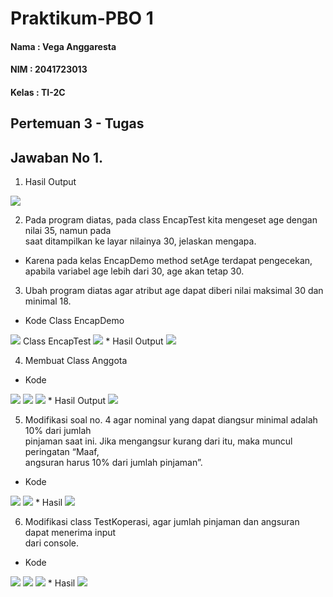 # Praktikum-PBO 1
#### Nama	: Vega Anggaresta
#### NIM    : 2041723013
#### Kelas	: TI-2C

## Pertemuan 3 - Tugas

## Jawaban No 1.
1. Hasil Output
<img src="img/Tugas No.1.png">

2. Pada	program	diatas,	pada	class	EncapTest	kita	mengeset	age	dengan	nilai	35,	namun	pada	
saat	ditampilkan	ke	layar	nilainya	30,	jelaskan	mengapa.
* Karena pada  kelas EncapDemo method setAge terdapat pengecekan, apabila variabel age lebih dari 30, age akan tetap 30.

3. Ubah	program	diatas	agar	atribut	age	dapat	diberi	nilai	maksimal	30	dan	minimal	18.
* Kode
Class EncapDemo
<img src="img/Tugas No.3.png">
Class EncapTest
<img src="img/Tugas No.3-1.png">
* Hasil Output
<img src="img/Tugas No.3-hasil.png">

4. Membuat Class Anggota
* Kode
<img src="img/Tugas No.4-1.png">
<img src="img/Tugas No.4-2.png">
<img src="img/Tugas No.4-3.png">
* Hasil Output
<img src="img/Tugas No.4-hasil.png">

5. Modifikasi	soal	no.	4	agar	nominal	yang	dapat	diangsur	minimal	adalah	10%	dari	jumlah	
pinjaman	saat	ini.	Jika	mengangsur	kurang	dari	itu,	maka	muncul	peringatan	“Maaf,	
angsuran	harus	10%	dari	jumlah pinjaman”.
* Kode
<img src="img/Tugas No.5-1.png">
<img src="img/Tugas No.5-3.png">
* Hasil
<img src="img/Tugas No.5-hasil.png">

6. Modifikasi	class	TestKoperasi,	agar	jumlah	pinjaman	dan	angsuran	dapat	menerima	input	
dari	console.
* Kode
<img src="img/Tugas No.6-1.png">
<img src="img/Tugas No.6-2.png">
<img src="img/Tugas No.6-3.png">
* Hasil
<img src="img/Tugas No.6-hasil.png">